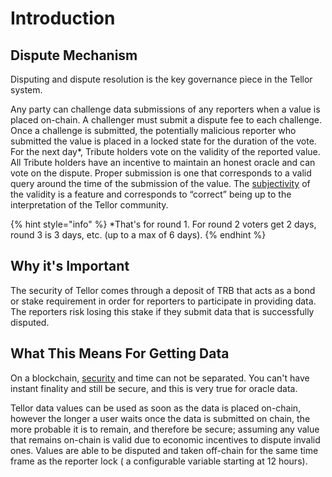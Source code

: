# Introduction

## Dispute Mechanism

Disputing and dispute resolution is the key governance piece in the Tellor system.

Any party can challenge data submissions of any reporters when a value is placed on-chain. A challenger must submit a dispute fee to each challenge. Once a challenge is submitted, the potentially malicious reporter who submitted the value is placed in a locked state for the duration of the vote. For the next day\*, Tribute holders vote on the validity of the reported value. All Tribute holders have an incentive to maintain an honest oracle and can vote on the dispute. Proper submission is one that corresponds to a valid query around the time of the submission of the value. The [subjectivity](https://app.gitbook.com/s/tcQlo49FAqTaOimNOz0X/the-basics/fundamentals#subjectivity) of the validity is a feature and corresponds to “correct” being up to the interpretation of the Tellor community.

{% hint style="info" %}
\*That's for round 1.  For round 2 voters get 2 days, round 3 is 3 days, etc. (up to a max of 6 days).
{% endhint %}

## Why it's Important

The security of Tellor comes through a deposit of TRB that acts as a bond or stake requirement in order for reporters to participate in providing data. The reporters risk losing this stake if they submit data that is successfully disputed.

## What This Means For Getting Data

On a blockchain, [security](https://tellor.io/security-201/) and time can not be separated. You can't have instant finality and still be secure, and this is very true for oracle data.

Tellor data values can be used as soon as the data is placed on-chain, however the longer a user waits once the data is submitted on chain, the more probable it is to remain, and therefore be secure; assuming any value that remains on-chain is valid due to economic incentives to dispute invalid ones. Values are able to be disputed and taken off-chain for the same time frame as the reporter lock ( a configurable variable starting at 12 hours).

